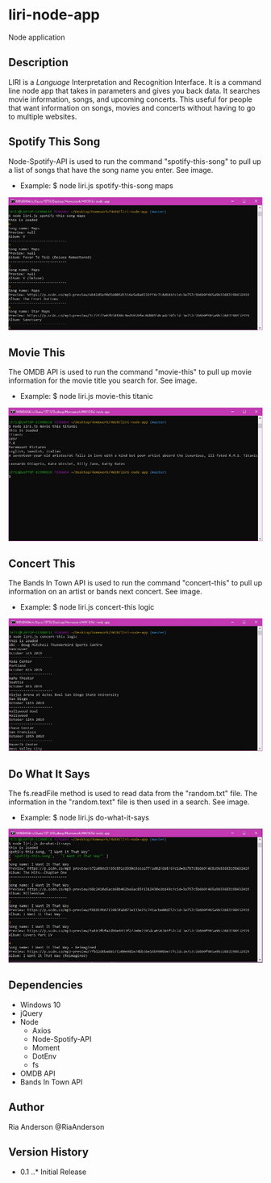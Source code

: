 # liri-node-app
 
Node application
 
## Description 
 
LIRI is a _Language_ Interpretation and Recognition Interface. It is a command line node app that takes in parameters and gives you back data. It searches movie information, songs, and upcoming concerts. This useful for people that want information on songs, movies and concerts without having to go to multiple websites. 
 
## Spotify This Song
 
Node-Spotify-API is used to run the command "spotify-this-song" to pull up a list of songs that have the song name you enter. See image.
 
* Example: $ node liri.js spotify-this-song maps

![Spotify This Song](screenshots/spotify.jpg)
 
##  Movie This
 
The OMDB API is used to run the command "movie-this" to pull up movie information for the movie title you search for. See image.
 
* Example: $ node liri.js movie-this titanic

![Movie This](screenshots/movie.jpg)
 
## Concert This
 
The Bands In Town API is used to run the command "concert-this" to pull up information on an artist or bands next concert. See image.
 
* Example: $ node liri.js concert-this logic

![Concert This](screenshots/concert.jpg)
 
## Do What It Says
 
The fs.readFile method is used to read data from the "random.txt" file. The information in the "random.text" file is then used in a search. See image.
 
* Example: $ node liri.js do-what-it-says

![Do What It Says](screenshots/dowhat.jpg)
 
## Dependencies
 
* Windows 10
* jQuery
* Node
    * Axios
    * Node-Spotify-API
    * Moment
    * DotEnv
    * fs
* OMDB API
* Bands In Town API
 
## Author
Ria Anderson
@RiaAnderson
 
## Version History
* 0.1
..* Initial Release

